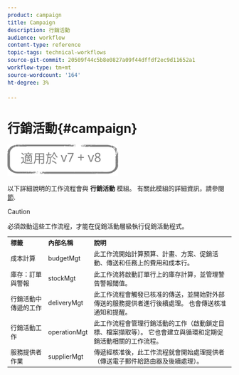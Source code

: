```yaml
---
product: campaign
title: Campaign
description: 行銷活動
audience: workflow
content-type: reference
topic-tags: technical-workflows
source-git-commit: 20509f44c5b8e0827a09f44dffdf2ec9d11652a1
workflow-type: tm+mt
source-wordcount: '164'
ht-degree: 3%

---
```



# 行銷活動{#campaign}

![](../../assets/common.svg)

以下詳細說明的工作流程會與 **行銷活動** 模組。 有關此模組的詳細資訊，請參閱 [節](../../campaign/using/designing-marketing-campaigns.md).

>[!CAUTION]
>
>必須啟動這些工作流程，才能在促銷活動層級執行促銷活動程式。

<table> 
 <tbody> 
  <tr> 
   <td> <strong>標籤</strong><br /> </td> 
   <td> <strong>內部名稱</strong><br /> </td> 
   <td> <strong>說明</strong><br /> </td> 
  </tr> 
  <tr> 
   <td> <span class="uicontrol">成本計算</span> <br /> </td> 
   <td> <span class="uicontrol">budgetMgt</span> <br /> </td> 
   <td> 此工作流開始計算預算、計畫、方案、促銷活動、傳送和任務上的費用和成本行。<br /> </td> 
  </tr> 
  <tr> 
   <td> <span class="uicontrol">庫存：訂單與警報</span> <br /> </td> 
   <td> <span class="uicontrol">stockMgt</span> <br /> </td> 
   <td> 此工作流將啟動訂單行上的庫存計算，並管理警告警報閾值。<br /> </td> 
  </tr> 
  <tr> 
   <td> <span class="uicontrol">行銷活動中傳遞的工作</span> <br /> </td> 
   <td> <span class="uicontrol">deliveryMgt</span> <br /> </td> 
   <td> 此工作流程會觸發已核准的傳送，並開始對外部傳送的服務提供者進行後續處理。 也會傳送核准通知和提醒。<br /> </td> 
  </tr> 
  <tr> 
   <td> <span class="uicontrol">行銷活動工作</span> <br /> </td> 
   <td> <span class="uicontrol">operationMgt</span> <br /> </td> 
   <td> 此工作流程會管理行銷活動的工作（啟動鎖定目標、檔案擷取等）。 它也會建立與循環和定期促銷活動相關的工作流程。<br /> </td> 
  </tr> 
  <tr> 
   <td> <span class="uicontrol">服務提供者作業</span> <br /> </td> 
   <td> <span class="uicontrol">supplierMgt</span> <br /> </td> 
   <td> 傳遞經核准後，此工作流程就會開始處理提供者（傳送電子郵件給路由器及後續處理）。 <br /> </td> 
  </tr> 
 </tbody> 
</table>

